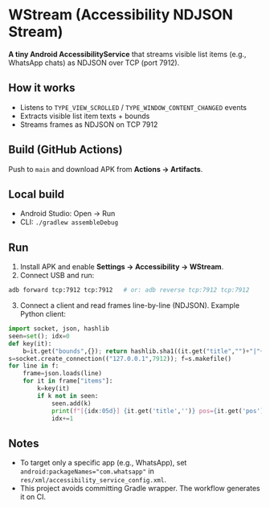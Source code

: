 # WStream (Accessibility NDJSON Stream)

**A tiny Android AccessibilityService** that streams visible list items (e.g., WhatsApp chats) as NDJSON over TCP (port 7912).

## How it works
- Listens to `TYPE_VIEW_SCROLLED` / `TYPE_WINDOW_CONTENT_CHANGED` events
- Extracts visible list item texts + bounds
- Streams frames as NDJSON on TCP 7912

## Build (GitHub Actions)
Push to `main` and download APK from **Actions → Artifacts**.

## Local build
- Android Studio: Open → Run
- CLI: `./gradlew assembleDebug`

## Run
1. Install APK and enable **Settings → Accessibility → WStream**.
2. Connect USB and run:

```bash
adb forward tcp:7912 tcp:7912   # or: adb reverse tcp:7912 tcp:7912
```

3. Connect a client and read frames line-by-line (NDJSON). Example Python client:

```python
import socket, json, hashlib
seen=set(); idx=0
def key(it): 
    b=it.get("bounds",{}); return hashlib.sha1((it.get("title","")+"|"+str(b.get("t"))+"|"+str(b.get("b"))).encode()).hexdigest()
s=socket.create_connection(("127.0.0.1",7912)); f=s.makefile()
for line in f:
    frame=json.loads(line)
    for it in frame["items"]:
        k=key(it)
        if k not in seen:
            seen.add(k)
            print(f"[{idx:05d}] {it.get('title','')} pos={it.get('pos')}")
            idx+=1
```

## Notes
- To target only a specific app (e.g., WhatsApp), set `android:packageNames="com.whatsapp"` in `res/xml/accessibility_service_config.xml`.
- This project avoids committing Gradle wrapper. The workflow generates it on CI.
